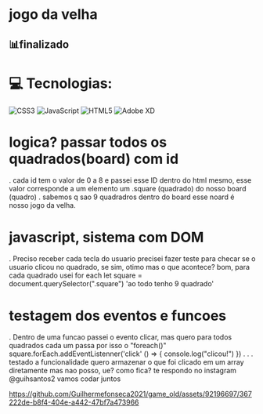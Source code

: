 <h1> jogo da velha </h1>
<h2>📊finalizado</h2>

# 💻 Tecnologias:
![CSS3](https://img.shields.io/badge/css3-%231572B6.svg?style=for-the-badge&logo=css3&logoColor=white) ![JavaScript](https://img.shields.io/badge/javascript-%23323330.svg?style=for-the-badge&logo=javascript&logoColor=%23F7DF1E) ![HTML5](https://img.shields.io/badge/html5-%23E34F26.svg?style=for-the-badge&logo=html5&logoColor=white) ![Adobe XD](https://img.shields.io/badge/Adobe%20XD-470137?style=for-the-badge&logo=Adobe%20XD&logoColor=#FF61F6)


# logica? passar todos os quadrados(board) com id
.
cada id tem o valor de 0 a 8 e passei esse ID dentro do html mesmo, esse valor corresponde a um elemento um .square (quadrado) do nosso board (quadro)
.
sabemos q sao 9 quadradros dentro do board esse noard é nosso jogo da velha.

# javascript, sistema com DOM
.
Preciso receber cada tecla do usuario precisei fazer teste para checar se o usuario clicou no quadrado, se sim, otimo mas o que acontece? bom, para cada quadrado usei for each
let square = document.querySelector(".square")     'ao todo tenho 9 quadrado'

# testagem dos eventos e funcoes
.
Dentro de uma funcao passei o evento clicar, mas quero para todos quadrados cada um passa por isso o "foreach()"
square.forEach.addEventListenner('click' () => {
  console.log("clicou!")
})
.
.
.
testado a funcionalidade quero armazenar o que foi clicado em um array diretamente mas nao posso, ue? como fica? te respondo no instagram @guihsantos2
vamos codar juntos

https://github.com/Guilhermefonseca2021/game_old/assets/92196697/367222de-b8f4-404e-a442-47bf7a473966
